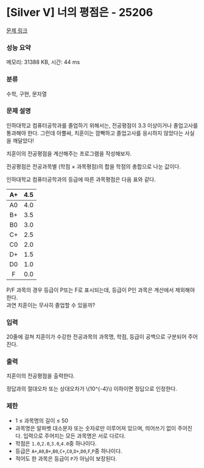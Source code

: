 # [Silver V] 너의 평점은 - 25206

[문제 링크](https://www.acmicpc.net/problem/25206) 

### 성능 요약

메모리: 31388 KB, 시간: 44 ms

### 분류

수학, 구현, 문자열

### 문제 설명

<p>인하대학교 컴퓨터공학과를 졸업하기 위해서는, 전공평점이 3.3 이상이거나 졸업고사를 통과해야 한다. 그런데 아뿔싸, 치훈이는 깜빡하고 졸업고사를 응시하지 않았다는 사실을 깨달았다!</p>

<p>치훈이의 전공평점을 계산해주는 프로그램을 작성해보자.</p>

<p>전공평점은 전공과목별 (학점 × 과목평점)의 합을 학점의 총합으로 나눈 값이다.</p>

<div>인하대학교 컴퓨터공학과의 등급에 따른 과목평점은 다음 표와 같다.</div>

| A+  | 4.5 |
|:---:|:---:|
| A0  | 4.0 |
| B+  | 3.5 |
| B0  | 3.0 |
| C+  | 2.5 |
| C0  | 2.0 |
| D+  | 1.5 |
| D0  | 1.0 |
| F   | 0.0 |

<div>P/F 과목의 경우 등급이 P또는 F로 표시되는데, 등급이 P인 과목은 계산에서 제외해야 한다.</div>

<div>과연 치훈이는 무사히 졸업할 수 있을까?</div>



### 입력

<p>20줄에 걸쳐 치훈이가 수강한 전공과목의 과목명, 학점, 등급이 공백으로 구분되어 주어진다.</p>

### 출력

<p>치훈이의 전공평점을 출력한다.</p>

<div>정답과의 절대오차 또는 상대오차가 \(10^{-4}\) 이하이면 정답으로 인정한다.</div>

### 제한

- 1 ≤ 과목명의 길이 ≤ 50
- 과목명은 알파벳 대소문자 또는 숫자로만 이루어져 있으며, 띄어쓰기 없이 주어진다. 입력으로 주어지는 모든 과목명은 서로 다르다.
- 학점은 `1.0`,`2.0`,`3.0`,`4.0`중 하나이다.
- 등급은 `A+`,`A0`,`B+`,`B0`,`C+`,`C0`,`D+`,`D0`,`F`,`P`중 하나이다.
- 적어도 한 과목은 등급이 `P`가 아님이 보장된다.


